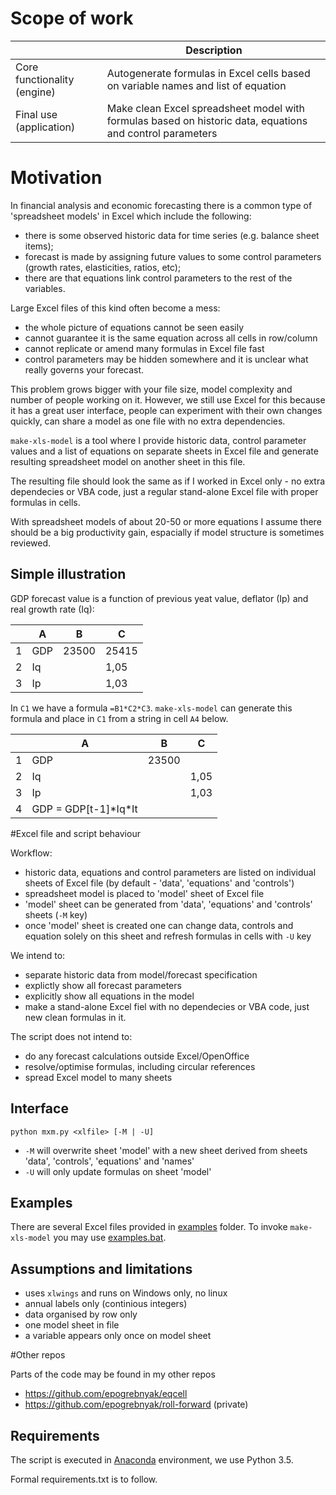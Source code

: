 # Scope of work

|  | Description |
|---|-----|
| Core functionality (engine) | Autogenerate formulas in Excel cells based on variable names and list of equation |
| Final use (application) | Make clean Excel spreadsheet model with formulas based on historic data, equations and control parameters |

# Motivation

In financial analysis and economic forecasting there is a common type of 'spreadsheet models' in Excel which include the following:
- there is some observed historic data for time series (e.g. balance sheet items); 
- forecast is made by assigning future values to some control parameters (growth rates, elasticities, ratios, etc);
- there are that equations link control parameters to the rest of the variables. 

Large Excel files of this kind often become a mess: 
- the whole picture of equations cannot be seen easily
- cannot guarantee it is the same equation across all cells in row/column 
- cannot replicate or amend many formulas in Excel file fast
- control parameters may be hidden somewhere and it is unclear what really governs your forecast.

This problem grows bigger with your file size, model complexity and number of people working on it. However, we still use Excel for this because it has a great user interface, people can experiment with their own changes quickly, can share a model as one file with no extra dependencies.  

```make-xls-model``` is a tool where I provide historic data, control parameter values and a list of equations on separate sheets 
in Excel file and generate resulting spreadsheet model on another sheet in this file. 

The resulting file should look the same as if I worked in Excel only - no extra dependecies or VBA code, just a regular stand-alone Excel file with proper formulas in cells.

With spreadsheet models of about 20-50 or more equations I assume there should be a big productivity gain, espacially if model structure is sometimes reviewed. 

## Simple illustration

GDP forecast value is a function of previous yeat value, deflator (Ip) and real growth rate (Iq):

|   | A   | B     | C     |
|---|-----|-------|-------|
| 1 | GDP | 23500 | 25415 |
| 2 | Iq  |       | 1,05  |
| 3 | Ip  |       | 1,03  |

In ```C1``` we have a formula ```=B1*C2*C3```.  ```make-xls-model``` can generate this formula and place in ```C1``` from a string in cell ```A4``` below.

|   | A   | B     | C     |
|---|-----|-------|-------|
| 1 | GDP | 23500 |       |
| 2 | Iq  |       | 1,05  |
| 3 | Ip  |       | 1,03  |
| 4 | GDP = GDP[t-1]\*Iq\*It  |       |  |



#Excel file and script behaviour

Workflow:
- historic data, equations and control parameters are listed on individual sheets of Excel file (by default - 'data', 'equations' and 'controls')
- spreadsheet model is placed to 'model' sheet of Excel file
- 'model' sheet can be generated from 'data', 'equations' and 'controls' sheets (```-M``` key)
- once 'model' sheet is created one can change data, controls and equation solely on this sheet and refresh formulas in cells with  ```-U``` key

We intend to:
- separate historic data from model/forecast specification 
- explictly show all forecast parameters 
- explicitly show all equations in the model  
- make a stand-alone Excel fiel with no dependecies or VBA code, just new clean formulas in it.

The script does not intend to:
- do any forecast calculations outside Excel/OpenOffice
- resolve/optimise formulas, including circular references
- spread Excel model to many sheets

## Interface
```python mxm.py <xlfile> [-M | -U]```    

- ```-M``` will overwrite sheet 'model' with a new sheet derived from sheets 'data', 'controls', 'equations' and 'names'  
- ```-U``` will only update formulas on sheet 'model'   

## Examples 

There are several Excel files provided in [examples](examples) folder. To invoke ```make-xls-model``` you may use [examples.bat](examples/examples.bat). 

## Assumptions and limitations

- uses ```xlwings``` and runs on Windows only, no linux
- annual labels only (continious integers)
- data organised by row only
- one model sheet in file
- a variable appears only once on model sheet

#Other repos

Parts of the code may be found in my other repos
- <https://github.com/epogrebnyak/eqcell>
- <https://github.com/epogrebnyak/roll-forward> (private)

## Requirements

The script is executed in [Anaconda](https://store.continuum.io/cshop/anaconda/) environment, we use Python 3.5.

Formal requirements.txt is to follow.
